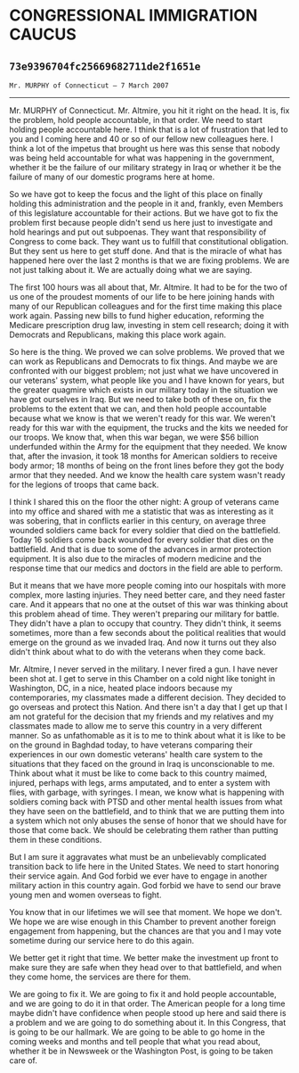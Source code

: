 # CONGRESSIONAL IMMIGRATION CAUCUS
## `73e9396704fc25669682711de2f1651e`
`Mr. MURPHY of Connecticut — 7 March 2007`

---


Mr. MURPHY of Connecticut. Mr. Altmire, you hit it right on the head. 
It is, fix the problem, hold people accountable, in that order. We need 
to start holding people accountable here. I think that is a lot of 
frustration that led to you and I coming here and 40 or so of our 
fellow new colleagues here. I think a lot of the impetus that brought 
us here was this sense that nobody was being held accountable for what 
was happening in the government, whether it be the failure of our 
military strategy in Iraq or whether it be the failure of many of our 
domestic programs here at home.

So we have got to keep the focus and the light of this place on 
finally holding this administration and the people in it and, frankly, 
even Members of this legislature accountable for their actions. But we 
have got to fix the problem first because people didn't send us here 
just to investigate and hold hearings and put out subpoenas. They want 
that responsibility of Congress to come back. They want us to fulfill 
that constitutional obligation. But they sent us here to get stuff 
done. And that is the miracle of what has happened here over the last 2 
months is that we are fixing problems. We are not just talking about 
it. We are actually doing what we are saying.

The first 100 hours was all about that, Mr. Altmire. It had to be for 
the two of us one of the proudest moments of our life to be here 
joining hands with many of our Republican colleagues and for the first 
time making this place work again. Passing new bills to fund higher 
education, reforming the Medicare prescription drug law, investing in 
stem cell research; doing it with Democrats and Republicans, making 
this place work again.


So here is the thing. We proved we can solve problems. We proved that 
we can work as Republicans and Democrats to fix things. And maybe we 
are confronted with our biggest problem; not just what we have 
uncovered in our veterans' system, what people like you and I have 
known for years, but the greater quagmire which exists in our military 
today in the situation we have got ourselves in Iraq. But we need to 
take both of these on, fix the problems to the extent that we can, and 
then hold people accountable because what we know is that we weren't 
ready for this war. We weren't ready for this war with the equipment, 
the trucks and the kits we needed for our troops. We know that, when 
this war began, we were $56 billion underfunded within the Army for the 
equipment that they needed. We know that, after the invasion, it took 
18 months for American soldiers to receive body armor; 18 months of 
being on the front lines before they got the body armor that they 
needed. And we know the health care system wasn't ready for the legions 
of troops that came back.

I think I shared this on the floor the other night: A group of 
veterans came into my office and shared with me a statistic that was as 
interesting as it was sobering, that in conflicts earlier in this 
century, on average three wounded soldiers came back for every soldier 
that died on the battlefield. Today 16 soldiers come back wounded for 
every soldier that dies on the battlefield. And that is due to some of 
the advances in armor protection equipment. It is also due to the 
miracles of modern medicine and the response time that our medics and 
doctors in the field are able to perform.

But it means that we have more people coming into our hospitals with 
more complex, more lasting injuries. They need better care, and they 
need faster care. And it appears that no one at the outset of this war 
was thinking about this problem ahead of time. They weren't preparing 
our military for battle. They didn't have a plan to occupy that 
country. They didn't think, it seems sometimes, more than a few seconds 
about the political realities that would emerge on the ground as we 
invaded Iraq. And now it turns out they also didn't think about what to 
do with the veterans when they come back.

Mr. Altmire, I never served in the military. I never fired a gun. I 
have never been shot at. I get to serve in this Chamber on a cold night 
like tonight in Washington, DC, in a nice, heated place indoors because 
my contemporaries, my classmates made a different decision. They 
decided to go overseas and protect this Nation. And there isn't a day 
that I get up that I am not grateful for the decision that my friends 
and my relatives and my classmates made to allow me to serve this 
country in a very different manner. So as unfathomable as it is to me 
to think about what it is like to be on the ground in Baghdad today, to 
have veterans comparing their experiences in our own domestic veterans' 
health care system to the situations that they faced on the ground in 
Iraq is unconscionable to me. Think about what it must be like to come 
back to this country maimed, injured, perhaps with legs, arms 
amputated, and to enter a system with flies, with garbage, with 
syringes. I mean, we know what is happening with soldiers coming back 
with PTSD and other mental health issues from what they have seen on 
the battlefield, and to think that we are putting them into a system 
which not only abuses the sense of honor that we should have for those 
that come back. We should be celebrating them rather than putting them 
in these conditions.



But I am sure it aggravates what must be an unbelievably complicated 
transition back to life here in the United States. We need to start 
honoring their service again. And God forbid we ever have to engage in 
another military action in this country again. God forbid we have to 
send our brave young men and women overseas to fight.

You know that in our lifetimes we will see that moment. We hope we 
don't. We hope we are wise enough in this Chamber to prevent another 
foreign engagement from happening, but the chances are that you and I 
may vote sometime during our service here to do this again.

We better get it right that time. We better make the investment up 
front to make sure they are safe when they head over to that 
battlefield, and when they come home, the services are there for them.

We are going to fix it. We are going to fix it and hold people 
accountable, and we are going to do it in that order. The American 
people for a long time maybe didn't have confidence when people stood 
up here and said there is a problem and we are going to do something 
about it. In this Congress, that is going to be our hallmark. We are 
going to be able to go home in the coming weeks and months and tell 
people that what you read about, whether it be in Newsweek or the 
Washington Post, is going to be taken care of.